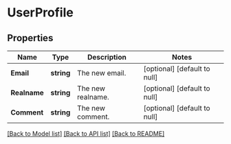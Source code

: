 # UserProfile

## Properties
Name | Type | Description | Notes
------------ | ------------- | ------------- | -------------
**Email** | **string** | The new email. | [optional] [default to null]
**Realname** | **string** | The new realname. | [optional] [default to null]
**Comment** | **string** | The new comment. | [optional] [default to null]

[[Back to Model list]](../README.md#documentation-for-models) [[Back to API list]](../README.md#documentation-for-api-endpoints) [[Back to README]](../README.md)

